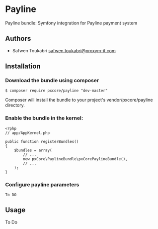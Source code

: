 # Payline
Payline bundle: Symfony integration for Payline payment system

Authors
-------

* Safwen Toukabri <safwen.toukabri@proxym-it.com>

Installation
------------

### Download the bundle using composer

```
$ composer require pxcore/payline "dev-master"
```
Composer will install the bundle to your project's vendor/pxcore/payline directory.

### Enable the bundle in the kernel:

```
<?php
// app/AppKernel.php

public function registerBundles()
{
    $bundles = array(
        // ...
        new pxCore\PaylineBundle\pxCorePaylineBundle(),
        // ...
    );
}
```

### Configure payline parameters

```
To DO
```

Usage
-----

To Do

